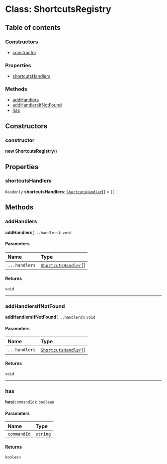 # Class: ShortcutsRegistry

## Table of contents

### Constructors

* [constructor](/en/auto-docs/shortcuts-plugin/classes/ShortcutsRegistry.md#constructor)

### Properties

* [shortcutsHandlers](/en/auto-docs/shortcuts-plugin/classes/ShortcutsRegistry.md#shortcutshandlers)

### Methods

* [addHandlers](/en/auto-docs/shortcuts-plugin/classes/ShortcutsRegistry.md#addhandlers)
* [addHandlersIfNotFound](/en/auto-docs/shortcuts-plugin/classes/ShortcutsRegistry.md#addhandlersifnotfound)
* [has](/en/auto-docs/shortcuts-plugin/classes/ShortcutsRegistry.md#has)

## Constructors

### constructor

**new ShortcutsRegistry**()

## Properties

### shortcutsHandlers

`Readonly` **shortcutsHandlers**: [`ShortcutsHandler`](/en/auto-docs/shortcuts-plugin/interfaces/ShortcutsHandler.md)\[] = `[]`

## Methods

### addHandlers

**addHandlers**(`...handlers`): `void`

#### Parameters

| Name | Type |
| :------ | :------ |
| `...handlers` | [`ShortcutsHandler`](/en/auto-docs/shortcuts-plugin/interfaces/ShortcutsHandler.md)\[] |

#### Returns

`void`

***

### addHandlersIfNotFound

**addHandlersIfNotFound**(`...handlers`): `void`

#### Parameters

| Name | Type |
| :------ | :------ |
| `...handlers` | [`ShortcutsHandler`](/en/auto-docs/shortcuts-plugin/interfaces/ShortcutsHandler.md)\[] |

#### Returns

`void`

***

### has

**has**(`commandId`): `boolean`

#### Parameters

| Name | Type |
| :------ | :------ |
| `commandId` | `string` |

#### Returns

`boolean`
